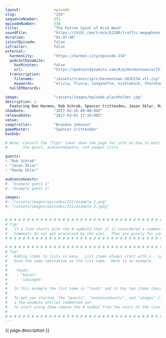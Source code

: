 ```yaml
---
layout:               episode
slug:                 "234"
sequenceNumber:       251
episodeNumber:        234
title:                "The Patron Saint of Acid Wash"
soundFile:            "https://chtbl.com/track/E2288/traffic.megaphone.fm/STA7386526526.mp3"
duration:             "01:47:40"
isLostEpisode:        false
isTrailer:            false
external:
  harmonCity:         "https://harmon.city/episode-234"
  podcastDynamite:
    hasMinutes:       false
    url:              "https://podcastdynamite.com/#/p/Harmontown/e/251/234"
  transcription:
    filename:         "/assets/transcripts/Harmontown.S01E234.vtt.zip"
    keywords:         "elizia, flucca, longinette, nickleback, thornton, paxton, hibbert, playbook, influences, prince's, monarchy, gerrymandering, pluto, stub, charter, eo, bannon, twins, lining, machete, schwarzenegger, st, twin, louis, israel"
  hallOfRecords:      

image:                "/assets/images/episode-placeholder.jpg"
description: |-
  Featuring Dan Harmon, Rob Schrab, Spencer Crittenden, Jason Sklar, Randy Sklar and Brandon Johnson.
showDate:             "2017-02-26 00:00:00Z"
releaseDate:          "2017-03-01 17:16:00Z"
venue:                
comptroller:          "Brandon Johnson"
gameMaster:           "Spencer Crittenden"
hasDnD:               

# Note: Consult the "Tips" lower down the page for info on how to edit
#       the guest, audienceGuests, and images lists.

guests:
- "Rob Schrab"
- "Jason Sklar"
- "Randy Sklar"

audienceGuests:
#- "Example guest 1"
#- "Example guest 2"

images:
#- "/assets/images/episodes/251/example-1.png"
#- "/assets/images/episodes/251/example-2.jpeg"


# # # # # # # # # # # # # # # # # # # # # # # # # # # # # # # # # # # # # # # # # # # # #
# Tip!
#   If a line starts with the # symbold then it is considered a comment.
#   Comments do not get processed by the wiki.  They are purely for your information.
# # # # # # # # # # # # # # # # # # # # # # # # # # # # # # # # # # # # # # # # # # # # #

# # # # # # # # # # # # # # # # # # # # # # # # # # # # # # # # # # # # # # # # # # # # #
# Tip!
#   Adding items to lists is easy.  List items always start with a - symbol and have
#   have the same identation as the list name.  Here is an example.
#
#    foods:
#    - "bacon"
#    - "sausages"
#
#   In this example the list name is "foods" and it has two items (bacon, and sausages).
#
#   To get you started, the "guests", "audienceGuests", and "images" lists below have
#   a few example entries commented out.
#   To start using them remove the # symbol from the start of the line.
#
# # # # # # # # # # # # # # # # # # # # # # # # # # # # # # # # # # # # # # # # # # # # #
---
```


<!-- The episode description will be rendered here -->
{{ page.description }}

<!-- Add your content BELOW here -->
<!-- vvvvvvvvvvvvvvvvvvvvvvvvvvv -->




<!-- ^^^^^^^^^^^^^^^^^^^^^^^^^^^ -->
<!-- Add your content ABOVE here -->

<!-- The episode gallery will be rendered here -->